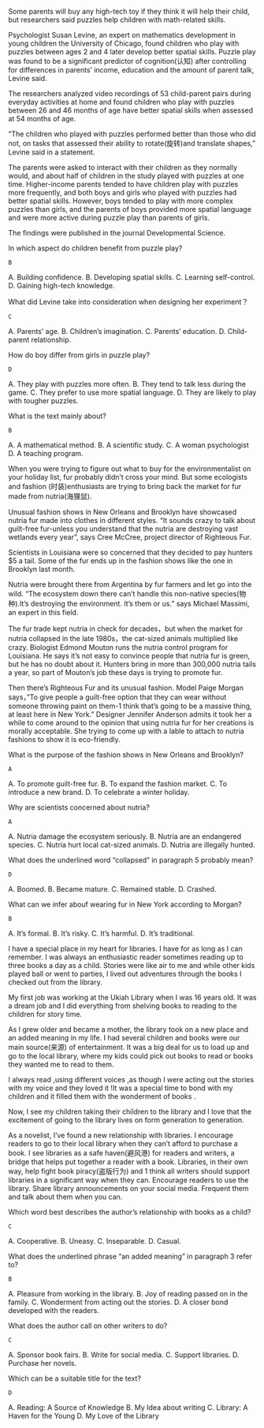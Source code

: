 Some parents will buy any high-tech toy if they think it will help their child, but researchers said puzzles help children with math-related skills.

Psychologist Susan Levine, an expert on mathematics development in young children the University of Chicago, found children who play with puzzles between ages 2 and 4 later develop better spatial skills. Puzzle play was found to be a significant predictor of cognition(认知) after controlling for differences in parents’ income, education and the amount of parent talk, Levine said.

The researchers analyzed video recordings of 53 child-parent pairs during everyday activities at home and found children who play with puzzles between 26 and 46 months of age have better spatial skills when assessed at 54 months of age.

“The children who played with puzzles performed better than those who did not, on tasks that assessed their ability to rotate(旋转)and translate shapes,” Levine said in a statement.

The parents were asked to interact with their children as they normally would, and about half of children in the study played with puzzles at one time. Higher-income parents tended to have children play with puzzles more frequently, and both boys and girls who played with puzzles had better spatial skills. However, boys tended to play with more complex puzzles than girls, and the parents of boys provided more spatial language and were more active during puzzle play than parents of girls.

The findings were published in the journal Developmental Science.

In which aspect do children benefit from puzzle play?

    B

A. Building confidence.
B. Developing spatial skills.
C. Learning self-control.
D. Gaining high-tech knowledge.

What did Levine take into consideration when designing her experiment？

    C

A. Parents’ age.
B. Children’s imagination.
C. Parents’ education.
D. Child-parent relationship.

How do boy differ from girls in puzzle play?

    D

A. They play with puzzles more often.
B. They tend to talk less during the game.
C. They prefer to use more spatial language.
D. They are likely to play with tougher puzzles.

What is the text mainly about?

    B

A. A mathematical method.
B. A scientific study.
C. A woman psychologist
D. A teaching program.

When you were trying to figure out what to buy for the environmentalist on your holiday list, fur probably didn’t cross your mind. But some ecologists and fashion (时装)enthusiasts are trying to bring back the market for fur made from nutria(海狸鼠).

Unusual fashion shows in New Orleans and Brooklyn have showcased nutria fur made into clothes in different styles. “It sounds crazy to talk about guilt-free fur-unless you understand that the nutria are destroying vast wetlands every year”, says Cree McCree, project director of Righteous Fur.

Scientists in Louisiana were so concerned that they decided to pay hunters $5 a tail. Some of the fur ends up in the fashion shows like the one in Brooklyn last month.

Nutria were brought there from Argentina by fur farmers and let go into the wild. “The ecosystem down there can’t handle this non-native species(物种).It’s destroying the environment. It’s them or us.” says Michael Massimi, an expert in this field.

The fur trade kept nutria in check for decades，but when the market for nutria collapsed in the late 1980s，the cat-sized animals multiplied like crazy. Biologist Edmond Mouton runs the nutria control program for Louisiana. He says it’s not easy to convince people that nutria fur is green, but he has no doubt about it. Hunters bring in more than 300,000 nutria tails a year, so part of Mouton’s job these days is trying to promote fur.

Then there’s Righteous Fur and its unusual fashion. Model Paige Morgan says，”To give people a guilt-free option that they can wear without someone throwing paint on them-1 think that’s going to be a massive thing, at least here in New York.” Designer Jennifer Anderson admits it took her a while to come around to the opinion that using nutria fur for her creations is morally acceptable. She trying to come up with a lable to attach to nutria fashions to show it is eco-friendly.

What is the purpose of the fashion shows in New Orleans and Brooklyn?

    A

A. To promote guilt-free fur.
B. To expand the fashion market.
C. To introduce a new brand.
D. To celebrate a winter holiday.

Why are scientists concerned about nutria?

    A

A. Nutria damage the ecosystem seriously.
B. Nutria are an endangered species.
C. Nutria hurt local cat-sized animals.
D. Nutria are illegally hunted.

What does the underlined word “collapsed” in paragraph 5 probably mean?

    D

A. Boomed.
B. Became mature.
C. Remained stable.
D. Crashed.

What can we infer abouf wearing fur in New York according to Morgan?

    B

A. It’s formal.
B. It’s risky.
C. It’s harmful.
D. It’s traditional.

I have a special place in my heart for libraries. I have for as long as I can remember. I was always an enthusiastic reader sometimes reading up to three books a day as a child. Stories were like air to me and while other kids played ball or went to parties, I lived out adventures through the books I checked out from the library.

My first job was working at the Ukiah Library when I was 16 years old. It was a dream job and I did everything from shelving books to reading to the children for story time.

As I grew older and became a mother, the library took on a new place and an added meaning in my life. I had several children and books were our main source(来源) of entertainment. It was a big deal for us to load up and go to the local library, where my kids could pick out books to read or books they wanted me to read to them.

I always read ,using different voices ,as though I were acting out the stories with my voice and they loved it !It was a special time to bond with my children and it filled them with the wonderment of books .

Now, I see my children taking their children to the library and I love that the excitement of going to the library lives on form generation to generation.

As a novelist, I’ve found a new relationship with libraries. I encourage readers to go to their local library when they can’t afford to purchase a book. I see libraries as a safe haven(避风港) for readers and writers, a bridge that helps put together a reader with a book. Libraries, in their own way, help fight book piracy(盗版行为) and 1 think all writers should support libraries in a significant way when they can. Encourage readers to use the library. Share library announcements on your social media. Frequent them and talk about them when you can.

Which word best describes the author’s relationship with books as a child?

    C

A. Cooperative.
B. Uneasy.
C. Inseparable.
D. Casual.

What does the underlined phrase “an added meaning” in paragraph 3 refer to?

    B

A. Pleasure from working in the library.
B. Joy of reading passed on in the family.
C. Wonderment from acting out the stories.
D. A closer bond developed with the readers.

What does the author call on other writers to do?

    C

A. Sponsor book fairs.
B. Write for social media.
C. Support libraries.
D. Purchase her novels.

Which can be a suitable title for the text?

    D

A. Reading: A Source of Knowledge
B. My Idea about writing
C. Library: A Haven for the Young
D. My Love of the Library
